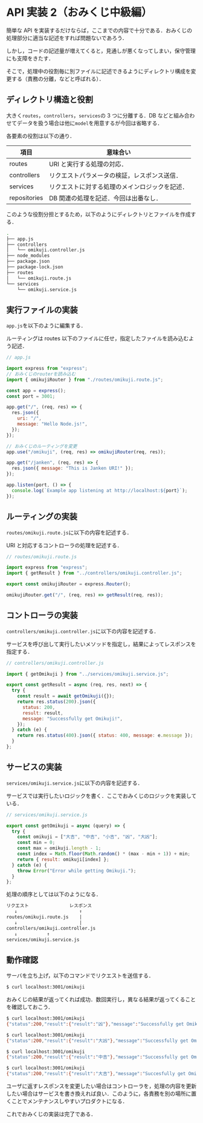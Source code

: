 # API 実装 2（おみくじ中級編）

簡単な API を実装するだけならば，ここまでの内容で十分である．おみくじの処理部分に適当な記述をすれば問題ないであろう．

しかし，コードの記述量が増えてくると，見通しが悪くなってしまい，保守管理にも支障をきたす．

そこで，処理中の役割毎に別ファイルに記述できるようにディレクトリ構成を変更する（責務の分離，などと呼ばれる）．

## ディレクトリ構造と役割

大きく`routes`，`controllers`，`services`の 3 つに分離する．DB などと組み合わせてデータを扱う場合は他に`model`を用意するが今回は省略する．

各要素の役割は以下の通り．

| 項目         | 意味合い                                       |
| ------------ | ---------------------------------------------- |
| routes       | URI と実行する処理の対応．                     |
| controllers  | リクエストパラメータの検証，レスポンス送信．   |
| services     | リクエストに対する処理のメインロジックを記述． |
| repositories | DB 関連の処理を記述．今回は出番なし．          |

このような役割分担とするため，以下のようにディレクトリとファイルを作成する．

```bash
.
├── app.js
├── controllers
│   └── omikuji.controller.js
├── node_modules
├── package.json
├── package-lock.json
├── routes
│   └── omikuji.route.js
└── services
    └── omikuji.service.js

```

## 実行ファイルの実装

`app.js`を以下のように編集する．

ルーティングは routes 以下のファイルに任せ，指定したファイルを読み込むよう記述．

```js
// app.js

import express from "express";
// おみくじのrouterを読み込む
import { omikujiRouter } from "./routes/omikuji.route.js";

const app = express();
const port = 3001;

app.get("/", (req, res) => {
  res.json({
    uri: "/",
    message: "Hello Node.js!",
  });
});

// おみくじのルーティングを変更
app.use("/omikuji", (req, res) => omikujiRouter(req, res));

app.get("/janken", (req, res) => {
  res.json({ message: "This is Janken URI!" });
});

app.listen(port, () => {
  console.log(`Example app listening at http://localhost:${port}`);
});
```

## ルーティングの実装

`routes/omikuji.route.js`に以下の内容を記述する．

URI と対応するコントローラの処理を記述する．

```js
// routes/omikuji.route.js

import express from "express";
import { getResult } from "../controllers/omikuji.controller.js";

export const omikujiRouter = express.Router();

omikujiRouter.get("/", (req, res) => getResult(req, res));
```

## コントローラの実装

`controllers/omikuji.controller.js`に以下の内容を記述する．

サービスを呼び出して実行したいメソッドを指定し，結果によってレスポンスを指定する．

```js
// controllers/omikuji.controller.js

import { getOmikuji } from "../services/omikuji.service.js";

export const getResult = async (req, res, next) => {
  try {
    const result = await getOmikuji({});
    return res.status(200).json({
      status: 200,
      result: result,
      message: "Successfully get Omikuji!",
    });
  } catch (e) {
    return res.status(400).json({ status: 400, message: e.message });
  }
};
```

## サービスの実装

`services/omikuji.service.js`に以下の内容を記述する．

サービスでは実行したいロジックを書く．ここでおみくじのロジックを実装している．

```js
// services/omikuji.service.js

export const getOmikuji = async (query) => {
  try {
    const omikuji = ["大吉", "中吉", "小吉", "凶", "大凶"];
    const min = 0;
    const max = omikuji.length - 1;
    const index = Math.floor(Math.random() * (max - min + 1)) + min;
    return { result: omikuji[index] };
  } catch (e) {
    throw Error("Error while getting Omikuji.");
  }
};
```

処理の順序としては以下のようになる．

```txt
リクエスト               レスポンス
   ↓                       ↑
routes/omikuji.route.js    |
   ↓                       |
controllers/omikuji.controller.js
   ↓           ↑
services/omikuji.service.js

```

## 動作確認

サーバを立ち上げ，以下のコマンドでリクエストを送信する．

```bash
$ curl localhost:3001/omikuji
```

おみくじの結果が返ってくれば成功．数回実行し，異なる結果が返ってくることを確認しておこう．

```bash
$ curl localhost:3001/omikuji
{"status":200,"result":{"result":"凶"},"message":"Successfully get Omikuji!"}

$ curl localhost:3001/omikuji
{"status":200,"result":{"result":"大凶"},"message":"Successfully get Omikuji!"}

$ curl localhost:3001/omikuji
{"status":200,"result":{"result":"中吉"},"message":"Successfully get Omikuji!"}

$ curl localhost:3001/omikuji
{"status":200,"result":{"result":"大吉"},"message":"Succesfully get Omikuji!"}

```

ユーザに返すレスポンスを変更したい場合はコントローラを，処理の内容を更新したい場合はサービスを書き換えれば良い．このように，各責務を別の場所に置くことでメンテナンスしやすいプロダクトになる．

これでおみくじの実装は完了である．
